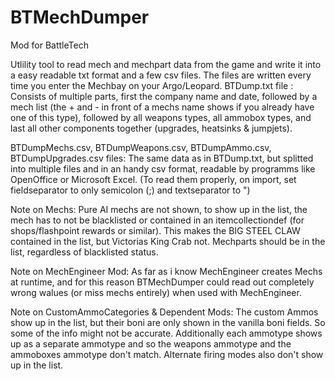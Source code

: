 # BTMechDumper

Mod for BattleTech

Utlility tool to read mech and mechpart data from the game and write it into a easy readable txt format and a few csv files.
The files are written every time you enter the Mechbay on your Argo/Leopard.
BTDump.txt file :
Consists of multiple parts, first the company name and date, followed by a mech list (the + and - in front of a mechs name shows if you already have one of this type),
followed by all weapons types, all ammobox types, and last all other components together (upgrades, heatsinks & jumpjets).

BTDumpMechs.csv, BTDumpWeapons.csv, BTDumpAmmo.csv, BTDumpUpgrades.csv files:
The same data as in BTDump.txt, but splitted into multiple files and in an handy csv format, readable by programms like OpenOffice or Microsoft Excel.
(To read them properly, on import, set fieldseparator to only semicolon (;) and textseparator to ")

Note on Mechs: Pure AI mechs are not shown, to show up in the list, the mech has to not be blacklisted
or contained in an itemcollectiondef (for shops/flashpoint rewards or similar).
This makes the BIG STEEL CLAW contained in the list, but Victorias King Crab not.
Mechparts should be in the list, regardless of blacklisted status.

Note on MechEngineer Mod:
As far as i know MechEngineer creates Mechs at runtime, and for this reason BTMechDumper could read out completely wrong walues (or miss mechs entirely) when used with MechEngineer.

Note on CustomAmmoCategories & Dependent Mods:
The custom Ammos show up in the list, but their boni are only shown in the vanilla boni fields. So some of the info might not be accurate.
Additionally each ammotype shows up as a separate ammotype and so the weapons ammotype and the ammoboxes ammotype don't match.
Alternate firing modes also don't show up in the list.